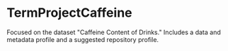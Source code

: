 # TermProjectCaffeine
Focused on the dataset "Caffeine Content of Drinks." Includes a data and metadata profile and a suggested repository profile.
